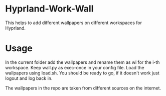 # Hyprland-Work-Wall
This helps to add different wallpapers on different workspaces for Hyprland.

# Usage
In the current folder add the wallpapers and rename them as wi for the i-th workspace. Keep wall.py as exec-once in your config file. Load the wallpapers using load.sh. 
You should be ready to go, if it doesn't work just logout and log back in. 

The wallpapers in the repo are taken from different sources on the internet.
